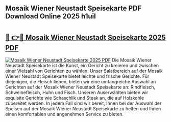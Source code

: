 ## Mosaik Wiener Neustadt Speisekarte PDF Download Online 2025 h1uiI

# <h2><a href="http://gccki9f.nevu.top/?p=Mosaik+Wiener+Neustadt+Speisekarte">🔗 👉🔴 Mosaik Wiener Neustadt Speisekarte 2025 PDF</a></h2>

[![Mosaik Wiener Neustadt Speisekarte 2025 PDF](https://i.imgur.com/dBaPXMq.png)](http://gccki9f.nevu.top/?p=Mosaik+Wiener+Neustadt+Speisekarte)
Die Mosaik Wiener Neustadt Speisekarte ist die Kunst, ein Gericht zu kreieren und zwischen einer Vielzahl von Gerichten zu wählen. Unser Salatbereich auf der Mosaik Wiener Neustadt Speisekarte bietet leichte und frische Gerichte. Für diejenigen, die Fleisch lieben, bieten wir eine umfangreiche Auswahl an Gerichten auf der Mosaik Wiener Neustadt Speisekarte an: Rindfleisch, Schweinefleisch, Huhn und Fisch. Unseren Auserwählten bieten wir exquisite Gerichte wie Schaschlik und Steak an, die auf Holzkohle zubereitet werden. In jedem Fall sind wir bereit, Ihnen bei der Auswahl der Speisen auf der Mosaik Wiener Neustadt Speisekarte zu helfen und Ihnen einen komfortablen und angenehmen Service zu bieten.
